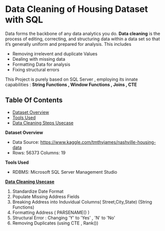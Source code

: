 # Data Cleaning of Housing Dataset with SQL

  Data forms the backbone of any data analytics you do. **Data cleaning** is the process of editing, correcting, and structuring data within a data set so that it’s generally       uniform and prepared for analysis. 
  This includes
  - Removing irrelevent and duplicate Values
  - Dealing with missing data
  - Formatting Data for analysis
  - Fixing structural errors
  
 This Project is purely based on SQL Server , employing its innate capabilities : **String Functions , Window Functions , Joins , CTE**
  
 
 ## Table Of Contents
 - [Dataset Overview](#dataset-overview "Dataset Overview")
 - [Tools Used](#tools-used "Tools USed")
 - [Data Cleaning Steps Usecase](#data-cleaning-usecase "Data Cleaning Steps Usecase")


**Dataset Overview**
- Data Source: https://www.kaggle.com/tmthyjames/nashville-housing-data
- Rows: 56373 Columns: 19

**Tools Used**
- RDBMS: Microsoft SQL Server Management Studio

**[Data Cleaning Usecase](https://github.com/grajie/Data-Cleaning--Using-SQL/blob/main/HousingData_DataCleaning.sql)**
1. Standardize Date Format
2. Populate Missing Address Fields
3. Breaking Address into Induvidual Columns( Street,City,State) (String Functions)
4. Formatting Address ( PARSENAME() )
5. Structural Error : Changing 'Y' to 'Yes' , 'N' to 'No'
6. Removing Duplicates (using CTE , Rank())

